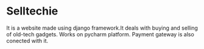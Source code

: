 # Selltechie
It is a website made using django framework.It deals with buying and selling of old-tech gadgets.
Works on pycharm platform.
Payment gateway is also conected with it.
